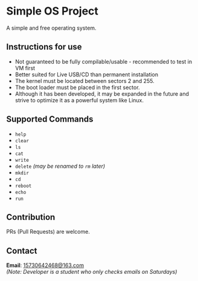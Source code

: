 # Simple OS Project

A simple and free operating system.  


## Instructions for use
- Not guaranteed to be fully compilable/usable - recommended to test in VM first
- Better suited for Live USB/CD than permanent installation
- The kernel must be located between sectors 2 and 255.
- The boot loader must be placed in the first sector.
- Although it has been developed, it may be expanded in the future and strive to optimize it as a powerful system like Linux.
## Supported Commands
- `help`  
- `clear`  
- `ls`  
- `cat`  
- `write`  
- `delete` *(may be renamed to `rm` later)*  
- `mkdir`  
- `cd`  
- `reboot`  
- `echo`  
- `run`  

## Contribution
PRs (Pull Requests) are welcome.  

## Contact
**Email**: 15730642468@163.com  
*(Note: Developer is a student who only checks emails on Saturdays)*  
